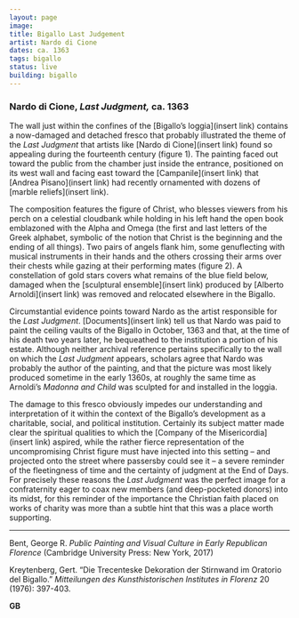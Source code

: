 ```yaml
---
layout: page
image:
title: Bigallo Last Judgement
artist: Nardo di Cione
dates: ca. 1363
tags: bigallo
status: live
building: bigallo
---
```


### Nardo di Cione, *Last Judgment,* ca. 1363

The wall just within the confines of the [Bigallo’s loggia](insert link) contains a now-damaged and detached fresco that probably illustrated the theme of the *Last Judgment* that artists like [Nardo di Cione](insert link) found so appealing during the fourteenth century (figure 1). The painting faced out toward the public from the chamber just inside the entrance, positioned on its west wall and facing east toward the [Campanile](insert link) that [Andrea Pisano](insert link) had recently ornamented with dozens of [marble reliefs](insert link).

<!-- more -->

The composition features the figure of Christ, who blesses viewers from his perch on a celestial cloudbank while holding in his left hand the open book emblazoned with the Alpha and Omega (the first and last letters of the Greek alphabet, symbolic of the notion that Christ is the beginning and the ending of all things). Two pairs of angels flank him, some genuflecting with musical instruments in their hands and the others crossing their arms over their chests while gazing at their performing mates (figure 2). A constellation of gold stars covers what remains of the blue field below, damaged when the [sculptural ensemble](insert link) produced by [Alberto Arnoldi](insert link) was removed and relocated elsewhere in the Bigallo.

Circumstantial evidence points toward Nardo as the artist responsible for the *Last Judgment*. [Documents](insert link) tell us that Nardo was paid to paint the ceiling vaults of the Bigallo in October, 1363 and that, at the time of his death two years later, he bequeathed to the institution a portion of his estate. Although neither archival reference pertains specifically to the wall on which the *Last Judgment* appears, scholars agree that Nardo was probably the author of the painting, and that the picture was most likely produced sometime in the early 1360s, at roughly the same time as Arnoldi’s *Madonna and Child* was sculpted for and installed in the loggia.

The damage to this fresco obviously impedes our understanding and interpretation of it within the context of the Bigallo’s development as a charitable, social, and political institution. Certainly its subject matter made clear the spiritual qualities to which the [Company of the Misericordia](insert link) aspired, while the rather fierce representation of the uncompromising Christ figure must have injected into this setting – and projected onto the street where passersby could see it – a severe reminder of the fleetingness of time and the certainty of judgment at the End of Days. For precisely these reasons the *Last Judgment* was the perfect image for a confraternity eager to coax new members (and deep-pocketed donors) into its midst, for this reminder of the importance the Christian faith placed on works of charity was more than a subtle hint that this was a place worth supporting.

---

Bent, George R. *Public Painting and Visual Culture in Early Republican Florence* (Cambridge University Press: New York, 2017)

Kreytenberg, Gert. “Die Trecenteske Dekoration der Stirnwand im Oratorio del Bigallo.” *Mitteilungen des Kunsthistorischen Institutes in Florenz* 20 (1976): 397-403.

**GB**
